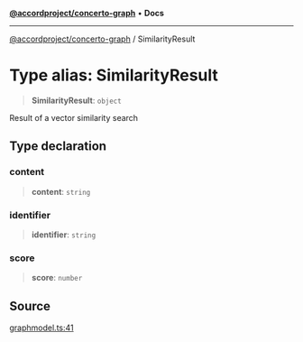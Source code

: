 [**@accordproject/concerto-graph**](../README.md) • **Docs**

***

[@accordproject/concerto-graph](../README.md) / SimilarityResult

# Type alias: SimilarityResult

> **SimilarityResult**: `object`

Result of a vector similarity search

## Type declaration

### content

> **content**: `string`

### identifier

> **identifier**: `string`

### score

> **score**: `number`

## Source

[graphmodel.ts:41](https://github.com/accordproject/lab-concerto-graph/blob/0563543f1fdc8f8f027cd4b4eb91d11b07eff3b4/src/graphmodel.ts#L41)
